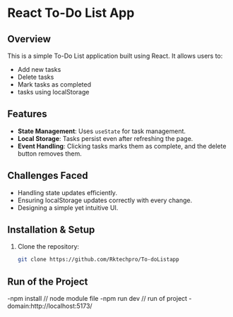 # React To-Do List App

## Overview
This is a simple To-Do List application built using React. It allows users to:
- Add new tasks
- Delete tasks
- Mark tasks as completed
- tasks using localStorage

## Features
- **State Management**: Uses `useState` for task management.
- **Local Storage**: Tasks persist even after refreshing the page.
- **Event Handling**: Clicking tasks marks them as complete, and the delete button removes them.

## Challenges Faced
- Handling state updates efficiently.
- Ensuring localStorage updates correctly with every change.
- Designing a simple yet intuitive UI.

## Installation & Setup
1. Clone the repository:
   ```sh
   git clone https://github.com/Rktechpro/To-doListapp
## Run of the Project
 -npm install // node module file 
 -npm run dev // run of project
 -domain:http://localhost:5173/

